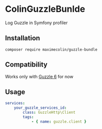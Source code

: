 # ColinGuzzleBunlde

Log Guzzle in Symfony profiler

## Installation

```composer require maximecolin/guzzle-bundle```

## Compatibility

Works only with [Guzzle 6](https://github.com/guzzle/guzzle) for now

## Usage

```yaml
services:
    your_guzzle_services_id:
        class: GuzzleHttp\Client
        tags:
            - { name: guzzle.client }
```
